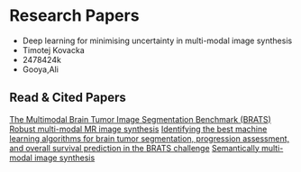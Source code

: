 # Research Papers

* Deep learning for minimising uncertainty in multi-modal image synthesis
* Timotej Kovacka
* 2478424k
* Gooya,Ali

## Read & Cited Papers
[The Multimodal Brain Tumor Image Segmentation Benchmark (BRATS)](https://ieeexplore.ieee.org/abstract/document/6975210
)
[Robust multi-modal MR image synthesis](https://link.springer.com/chapter/10.1007/978-3-319-66179-7_40#citeas
)
[Identifying the best machine learning algorithms for brain tumor segmentation, progression assessment, and overall survival prediction in the BRATS challenge](https://arxiv.org/abs/1811.02629
)
[Semantically multi-modal image synthesis](https://openaccess.thecvf.com/content_CVPR_2020/html/Zhu_Semantically_Multi-Modal_Image_Synthesis_CVPR_2020_paper.html)
